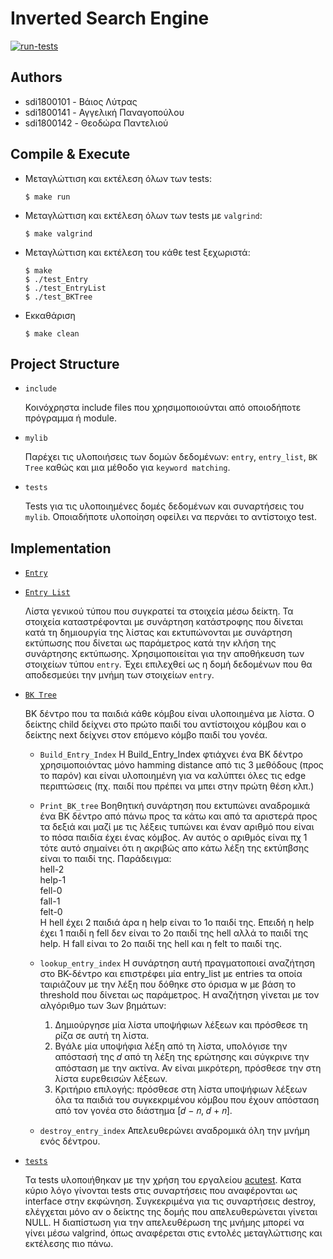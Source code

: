 # Inverted Search Engine
[![run-tests](https://github.com/AngelPn/Inverted-Search-Engine/actions/workflows/run-tests.yml/badge.svg)](https://github.com/AngelPn/Inverted-Search-Engine/actions)

## Authors
- sdi1800101 - Βάιος Λύτρας
- sdi1800141 - Αγγελική Παναγοπούλου
- sdi1800142 - Θεοδώρα Παντελιού

## Compile & Execute
* Mεταγλώττιση και εκτέλεση όλων των tests:
  ```
  $ make run
  ```
* Mεταγλώττιση και εκτέλεση όλων των tests με `valgrind`:
  ```
  $ make valgrind
  ```
* Mεταγλώττιση και εκτέλεση του κάθε test ξεχωριστά:
  ```
  $ make
  $ ./test_Entry
  $ ./test_EntryList
  $ ./test_BKTree
  ```
* Εκκαθάριση
  ```
  $ make clean
  ```
  
## Project Structure
* `include`

   Κοινόχρηστα include files που χρησιμοποιούνται από οποιοδήποτε πρόγραμμα ή module.
   
* `mylib`

  Παρέχει τις υλοποιήσεις των δομών δεδομένων: `entry`, `entry_list`, `BK Tree` καθώς και μια μέθοδο για `keyword matching`.

* `tests`

  Tests για τις υλοποιημένες δομές δεδομένων και συναρτήσεις του `mylib`. Οποιαδήποτε υλοποίηση οφείλει να περνάει το αντίστοιχο test.
  
## Implementation
* [`Entry`](https://github.com/AngelPn/Inverted-Search-Engine/tree/main/mylib/Entry)
   
* [`Entry List`](https://github.com/AngelPn/Inverted-Search-Engine/tree/main/mylib/EntryList)

  Λίστα γενικού τύπου που συγκρατεί τα στοιχεία μέσω δείκτη. Τα στοιχεία καταστρέφονται με συνάρτηση κατάστροφης
  που δίνεται κατά τη δημιουργία της λίστας και εκτυπώνονται με συνάρτηση εκτύπωσης που δίνεται ως παράμετρος
  κατά την κλήση της συνάρτησης εκτύπωσης. Χρησιμοποιείται για την αποθήκευση των στοιχείων τύπου `entry`. Έχει επιλεχθεί ως η δομή δεδομένων που θα 
  αποδεσμεύει την μνήμη των στοιχείων `entry`.
  
* [`BK Tree`](https://github.com/AngelPn/Inverted-Search-Engine/tree/main/mylib/BKTree)

  ΒΚ δέντρο που τα παιδιά κάθε κόμβου είναι υλοποιημένα με λίστα. Ο δείκτης child δείχνει στο πρώτο παιδί του αντίστοιχου κόμβου και ο δείκτης next δείχνει στον επόμενο κόμβο     παιδί του γονέα.
  
  * `Βuild_Entry_Index`
  Η Βuild_Entry_Index φτιάχνει ένα ΒΚ δέντρο χρησιμοποιόντας μόνο hamming distance από τις 3 μεθόδους (προς το παρόν) και είναι υλοποιημένη για να καλύπτει όλες τις edge           περιπτώσεις (πχ. παιδί που πρέπει να μπει στην πρώτη θέση κλπ.)
  
  * `Print_BK_tree`
  Βοηθητική συνάρτηση που εκτυπώνει αναδρομικά ένα ΒΚ δέντρο από πάνω προς τα κάτω και από τα αριστερά προς τα δεξιά και μαζί με τις λέξεις τυπώνει και έναν αριθμό που είναι το   πόσα παιδία έχει ένας κόμβος. Αν αυτός ο αριθμός είναι πχ 1 τότε αυτό σημαίνει ότι η ακριβώς απο κάτω λέξη της εκτύπβσης είναι το παιδί της. Παράδειγμα:  
  hell-2  
  help-1  
  fell-0  
  fall-1  
  felt-0  
  Η hell έχει 2 παιδιά άρα η help είναι το 1ο παιδί της. Επειδή η help έχει 1 παιδί η fell δεν είναι το 2ο παιδί της hell αλλά το παιδί της help. H fall είναι το 2ο παιδί της     hell και η felt το παιδί της.
  * `lookup_entry_index`
    Η συνάρτηση αυτή πραγματοποιεί αναζήτηση στο ΒΚ-δέντρο και επιστρέφει μία entry_list με entries τα οποία ταιριάζουν με την λέξη που δόθηκε στο όρισμα w με βάση το threshold που δίνεται ως παράμετρος. Η αναζήτηση γίνεται με τον αλγόριθμο των 3ων βημάτων: 
    1. Δημιούργησε μία λίστα υποψήφιων λέξεων και πρόσθεσε τη ρίζα σε αυτή τη λίστα.
    2. Βγάλε μία υποψήφια λέξη από τη λίστα, υπολόγισε την απόστασή της 𝑑 από τη λέξη της 
        ερώτησης και σύγκρινε την απόσταση με την ακτίνα. Αν είναι μικρότερη, πρόσθεσε την στη
        λίστα ευρεθεισών λέξεων.
    3. Κριτήριο επιλογής: πρόσθεσε στη λίστα υποψήφιων λέξεων όλα τα παιδιά του συγκεκριμένου
        κόμβου που έχουν απόσταση από τον γονέα στο διάστημα [𝑑 − 𝑛, 𝑑 + 𝑛].
    
  * `destroy_entry_index`
  Απελευθερώνει αναδρομικά όλη την μνήμη ενός δέντρου.

* [`tests`](https://github.com/AngelPn/Inverted-Search-Engine/tree/main/tests)
  
  Τα tests υλοποιήθηκαν με την χρήση του εργαλείου [acutest](https://github.com/mity/acutest).
  Κατα κύριο λόγο γίνονται tests στις συναρτήσεις που αναφέρονται ως interface στην εκφώνηση. Συγκεκριμένα για τις συναρτήσεις destroy, ελέγχεται μόνο αν ο δείκτης της δομής που   απελευθερώνεται γίνεται NULL. Η διαπίστωση για την απελευθέρωση της μνήμης μπορεί να γίνει μέσω valgrind, όπως αναφέρεται στις εντολές μεταγλώττισης και εκτέλεσης πιο πάνω.

